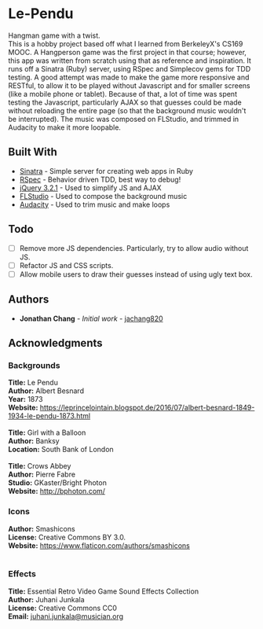 # Le-Pendu

Hangman game with a twist. <br />
This is a hobby project based off what I learned from BerkeleyX's CS169 MOOC. A Hangperson game was the first project in that course; however, this app was written from scratch using that as reference and inspiration. It runs off a Sinatra (Ruby) server, using RSpec and Simplecov gems for TDD testing. A good attempt was made to make the game more responsive and RESTful, to allow it to be played without Javascript and for smaller screens (like a mobile phone or tablet). Because of that, a lot of time was spent testing the Javascript, particularly AJAX so that guesses could be made without reloading the entire page (so that the background music wouldn't be interrupted). The music was composed on FLStudio, and trimmed in Audacity to make it more loopable.

## Built With

* [Sinatra](http://www.sinatrarb.com/documentation.html) - Simple server for creating web apps in Ruby
* [RSpec](http://rspec.info/documentation/) - Behavior driven TDD, best way to debug!
* [jQuery 3.2.1](http://api.jquery.com/) - Used to simplify JS and AJAX
* [FLStudio](https://www.image-line.com/flstudio/) - Used to compose the background music
* [Audacity](http://www.audacityteam.org/help/documentation/) - Used to trim music and make loops

## Todo

- [ ] Remove more JS dependencies. Particularly, try to allow audio without JS.
- [ ] Refactor JS and CSS scripts.
- [ ] Allow mobile users to draw their guesses instead of using ugly text box.

## Authors

* **Jonathan Chang** - *Initial work* - [jachang820](https://github.com/jachang820)

## Acknowledgments

### Backgrounds

**Title:** Le Pendu <br />
**Author:** Albert Besnard <br />
**Year:** 1873 <br />
**Website:** https://leprincelointain.blogspot.de/2016/07/albert-besnard-1849-1934-le-pendu-1873.html <br />
 <br />
**Title:** Girl with a Balloon <br />
**Author:** Banksy <br />
**Location:** South Bank of London <br />
 <br />
**Title:** Crows Abbey <br />
**Author:** Pierre Fabre <br />
**Studio:** GKaster/Bright Photon <br />
**Website:** http://bphoton.com/ <br />

### Icons

**Author:** Smashicons <br />
**License:** Creative Commons BY 3.0. <br />
**Website:** https://www.flaticon.com/authors/smashicons <br />
 <br />
### Effects
**Title:** Essential Retro Video Game Sound Effects Collection <br />
**Author:** Juhani Junkala <br />
**License:** Creative Commons CC0 <br />
**Email:** juhani.junkala@musician.org <br />
